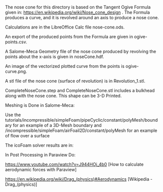 The nose cone for this directory is based on the Tangent Ogive Formula given
in: https://en.wikipedia.org/wiki/Nose_cone_design . The Formula produces a curve, and it is revolved around an axis to produce a nose cone.

Calculations are in the LibreOffice Calc file nose-cone.ods.

An export of the produced points from the Formula are given in ogive-points.csv.

A Salome-Meca Geometry file of the nose cone produced by revolving the points
about the x-axis is given in noseCone.hdf. 

An image of the vectorized plotted curve from the points is ogive-curve.png.

A stl file of the nose cone (surface of revolution) is in Revolution_1.stl.

CompleteNoseCone.step and CompleteNoseCone.stl includes a bulkhead along with the nose cone. This shape can be 3-D Printed. 

Meshing is Done in Salome-Meca:

Use the tutorials/incompressible/simpleFoam/pipeCyclic/constant/polyMesh/boundary for an example of a 3D-Mesh boundary
and /incompressible/simpleFoam/airFoail2D/constant/polyMesh for an example of flow over a surface

The icoFoam solver results are in:


In Post Processing in Paraview Do:

https://www.youtube.com/watch?v=J944HOj_4b0   [How to calculate aerodynamic forces with Paraview]

https://en.wikipedia.org/wiki/Drag_(physics)#Aerodynamics  [Wikipedia - Drag_(physics)]
